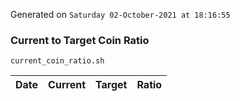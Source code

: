 Generated on `Saturday 02-October-2021 at 18:16:55`

### Current to Target Coin Ratio
`current_coin_ratio.sh`

Date|Current|Target|Ratio
---|---|---|---
